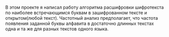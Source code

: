 В этом проекте я написал работу алгоритма расшифровки шифротекста по наиболее встречающимся буквам в зашифрованном тексте и открытом(любой текст).
Частотный анализ предполагает, что частота появления заданной буквы алфавита в достаточно длинных текстах одна и та же для разных текстов одного языка.
